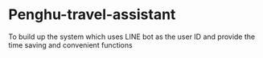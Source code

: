 # Penghu-travel-assistant
To build up the system which uses LINE bot as the user ID and provide the time saving and convenient functions
